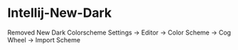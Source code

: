 # Intellij-New-Dark
Removed New Dark Colorscheme
Settings -> Editor -> Color Scheme -> Cog Wheel -> Import Scheme

